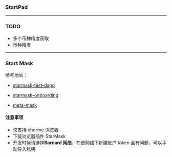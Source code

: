 ### StartPad

---

### TODO

- 多个币种精度获取
- 币种精度

---

### Start Mask

参考地址：

- [starmask-test-dapp](https://github.com/starcoinorg/starmask-test-dapp)

- [starmask-onboarding](https://github.com/starcoinorg/starmask-onboarding#readme)

- [meta-mask](https://docs.metamask.io/guide/#why-metamask)

#### 注意事项

- 仅支持 chorme 浏览器
- 下载浏览器插件 StarMask
- 开发时候请选择**Barnard 网络**，在该网络下新建账户 token 会有问题，可以手动导入私钥
